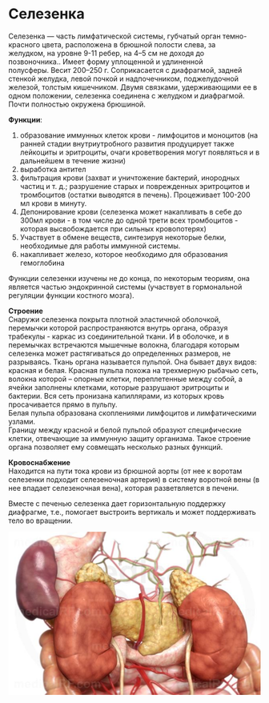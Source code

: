# Селезенка

Селезенка — часть лимфатической системы, губчатый орган темно-красного
цвета, расположена в брюшной полости слева, за желудком, на уровне 9-11
ребер, на 4–5 см не доходя до позвоночника.. Имеет форму уплощенной и
удлиненной полусферы. Весит 200–250 г. Соприкасается с диафрагмой,
задней стенкой желудка, левой почкой и надпочечником, поджелудочной
железой, толстым кишечником. Двумя связками, удерживающими ее в одном
положении, селезенка соединена с желудком и диафрагмой.  Почти полностью
окружена брюшиной. 

**Функции**:

1.   образование иммунных клеток крови - лимфоцитов и моноцитов (на
    ранней стадии внутриутробного развития продуцирует также лейкоциты и
    эритроциты, очаги кроветворения могут появляться и в дальнейшем в
    течение жизни)
2.   выработка антител
3.   фильтрация крови (захват и уничтожение бактерий, инородных частиц и
    т. д.; разрушение старых и поврежденных эритроцитов и тромбоцитов
    (остатки выводятся в печень). Процеживает 100-200 мл крови в минуту.
4.   Депонирование крови (селезенка может накапливать в себе до 300мл
    крови - в том числе до одной трети всех тромбоцитов - которая
    высвобождается при сильных кровопотерях)
5.   Участвует в обмене веществ, синтезируя некоторые белки, необходимые
    для работы иммунной системы.
6.   накапливает железо, которое необходимо для образования гемоглобина

Функции селезенки изучены не до конца, по некоторым теориям, она
является частью эндокринной системы (участвует в гормональной регуляции
функции костного мозга).

**Строение**  
Снаружи селезенка покрыта плотной эластичной оболочкой, перемычки
которой распространяются внутрь органа, образуя трабекулы - каркас из
соединительной ткани. И в оболочке, и в перемычках встречаются мышечные
волокна, благодаря которым селезенка может растягиваться до определенных
размеров, не разрываясь. Ткань органа называется пульпой. Она бывает
двух видов: красная и белая. Красная пульпа похожа на трехмерную рыбачью
сеть, волокна которой – опорные клетки, переплетенные между собой, а
ячейки заполнены клетками, которые разрушают эритроциты и бактерии. Вся
сеть пронизана капиллярами, из которых кровь просачивается прямо в
пульпу.  
Белая пульпа образована скоплениями лимфоцитов и лимфатическими узлами.  
Границу между красной и белой пульпой образуют специфические клетки,
отвечающие за иммунную защиту организма. Такое строение органа позволяет
ему совмещать несколько разных функций.

**Кровоснабжение**  
Находится на пути тока крови из брюшной аорты (от нее к воротам
селезенки подходит селезеночная артерия) в систему воротной вены (в нее
впадает селезеночная вена), которая разветвляется в печени.

Вместе с печенью селезенка дает горизонтальную поддержку диафрагме,
т.е., помогает выстроить вертикаль и может поддерживать тело во
вращении.

![](images/MedRF_27573.jpg)
